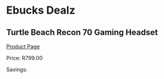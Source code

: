 
# Ebucks Dealz
## Turtle Beach Recon 70 Gaming Headset
[Product Page](https://www.ebucks.com/web/shop/productSelected.do?prodId=1193393617&catId=1193873409)

Price: R799.00

Savings: 


	